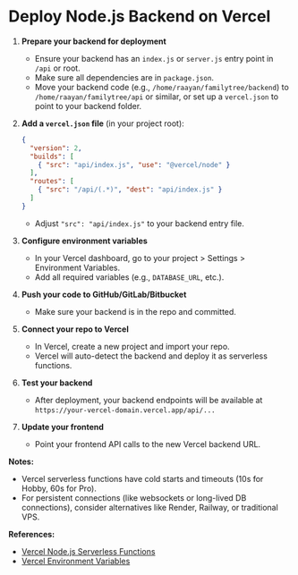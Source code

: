 # Deploy Node.js Backend on Vercel

1. **Prepare your backend for deployment**
   - Ensure your backend has an `index.js` or `server.js` entry point in `/api` or root.
   - Make sure all dependencies are in `package.json`.
   - Move your backend code (e.g., `/home/raayan/familytree/backend`) to `/home/raayan/familytree/api` or similar, or set up a `vercel.json` to point to your backend folder.

2. **Add a `vercel.json` file** (in your project root):
   ```json
   {
     "version": 2,
     "builds": [
       { "src": "api/index.js", "use": "@vercel/node" }
     ],
     "routes": [
       { "src": "/api/(.*)", "dest": "api/index.js" }
     ]
   }
   ```
   - Adjust `"src": "api/index.js"` to your backend entry file.

3. **Configure environment variables**
   - In your Vercel dashboard, go to your project > Settings > Environment Variables.
   - Add all required variables (e.g., `DATABASE_URL`, etc.).

4. **Push your code to GitHub/GitLab/Bitbucket**
   - Make sure your backend is in the repo and committed.

5. **Connect your repo to Vercel**
   - In Vercel, create a new project and import your repo.
   - Vercel will auto-detect the backend and deploy it as serverless functions.

6. **Test your backend**
   - After deployment, your backend endpoints will be available at `https://your-vercel-domain.vercel.app/api/...`

7. **Update your frontend**
   - Point your frontend API calls to the new Vercel backend URL.

**Notes:**
- Vercel serverless functions have cold starts and timeouts (10s for Hobby, 60s for Pro).
- For persistent connections (like websockets or long-lived DB connections), consider alternatives like Render, Railway, or traditional VPS.

**References:**
- [Vercel Node.js Serverless Functions](https://vercel.com/docs/functions/serverless-functions/runtimes/node)
- [Vercel Environment Variables](https://vercel.com/docs/concepts/projects/environment-variables)
